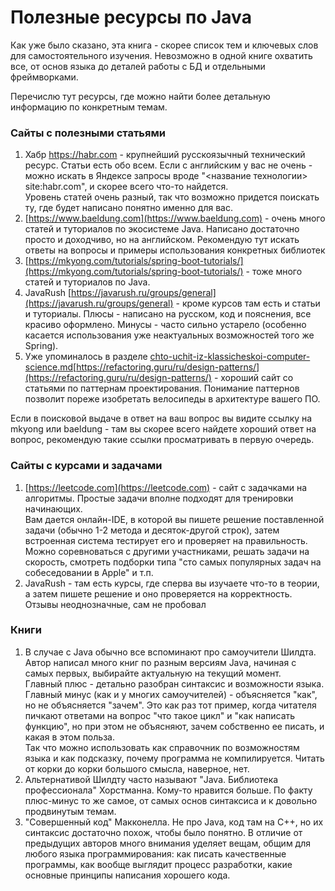 # Полезные ресурсы по Java

Как уже было сказано, эта книга - скорее список тем и ключевых слов для самостоятельного изучения. Невозможно в одной книге охватить все, от основ языка до деталей работы с БД и отдельными фреймворками.

Перечислю тут ресурсы, где можно найти более детальную информацию по конкретным темам.

### Сайты с полезными статьями

1. Хабр https://habr.com - крупнейший русскоязычный технический ресурс. Статьи есть обо всем. Если с английским у вас не очень - можно искать в Яндексе запросы вроде "<название технологии> site:habr.com", и скорее всего что-то найдется.\
   Уровень статей очень разный, так что возможно придется поискать ту, где будет написано понятно именно для вас.
2. [https://www.baeldung.com](https://www.baeldung.com) - очень много статей и туториалов по экосистеме Java. Написано достаточно просто и доходчиво, но на английском. Рекомендую тут искать ответы на вопросы и примеры использования конкретных библиотек
3. [https://mkyong.com/tutorials/spring-boot-tutorials/](https://mkyong.com/tutorials/spring-boot-tutorials/) - тоже много статей и туториалов по Java.&#x20;
4. JavaRush [https://javarush.ru/groups/general](https://javarush.ru/groups/general) - кроме курсов там есть и статьи и туториалы. Плюсы - написано на русском, код и пояснения, все красиво оформлено. Минусы - часто сильно устарело (особенно касается использования уже неактуальных возможностей того же Spring).
5. Уже упоминалось в разделе [chto-uchit-iz-klassicheskoi-computer-science.md](../s-chego-nachat/chto-uchit-iz-klassicheskoi-computer-science.md "mention")[https://refactoring.guru/ru/design-patterns/](https://refactoring.guru/ru/design-patterns/) - хороший сайт со статьями по паттернам проектирования. Понимание паттернов позволит пореже изобретать велосипеды в архитектуре вашего ПО.

Если в поисковой выдаче в ответ на ваш вопрос вы видите ссылку на mkyong или baeldung - там вы скорее всего найдете хороший ответ на вопрос, рекомендую такие ссылки просматривать в первую очередь.

### Сайты с курсами и задачами

1. [https://leetcode.com](https://leetcode.com) - сайт с задачками на алгоритмы. Простые задачи вполне подходят для тренировки начинающих. \
   Вам дается онлайн-IDE, в которой вы пишете решение поставленной задачи (обычно 1-2 метода и десяток-другой строк), затем встроенная система тестирует его и проверяет на правильность.\
   Можно соревноваться с другими участниками, решать задачи на скорость, смотреть подборки типа "сто самых популярных задач на собеседовании в Apple" и т.п.
2. JavaRush - там есть курсы, где сперва вы изучаете что-то в теории, а затем пишете решение и оно проверяется на корректность. Отзывы неоднозначные, сам не пробовал

### Книги

1. В случае с Java обычно все вспоминают про самоучители Шилдта. Автор написал много книг по разным версиям Java, начиная с самых первых, выбирайте актуальную на текущий момент.\
   Главный плюс - детально разобран синтаксис и возможности языка. Главный минус (как и у многих самоучителей) - объясняется "как", но не объясняется "зачем". Это как раз тот пример, когда читателя пичкают ответами на вопрос "что такое цикл" и "как написать функцию", но при этом не объясняют, зачем собственно ее писать, и какая в этом польза.\
   Так что можно использовать как справочник по возможностям языка и как подсказку, почему программа не компилируется. Читать от корки до корки большого смысла, наверное, нет.
2. Альтернативой Шилдту часто называют "Java. Библиотека профессионала" Хорстманна. Кому-то нравится больше. По факту плюс-минус то же самое, от самых основ синтаксиса и к довольно продвинутым темам.
3. "Совершенный код" Макконелла. Не про Java, код там на С++, но их синтаксис достаточно похож, чтобы было понятно. В отличие от предыдущих авторов много внимания уделяет вещам, общим для любого языка программирования: как писать качественные программы, как вообще выглядит процесс разработки, какие основные принципы написания хорошего кода.
